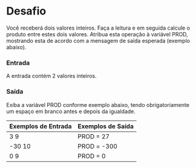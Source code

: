 # Desafio
Você receberá dois valores inteiros. Faça a leitura e em seguida calcule o produto entre estes dois valores. Atribua esta operação à variável PROD, mostrando esta de acordo com a mensagem de saída esperada (exemplo abaixo).   

### Entrada
A entrada contém 2 valores inteiros.

### Saída
Exiba a variável PROD conforme exemplo abaixo, tendo obrigatoriamente um espaço em branco antes e depois da igualdade.

 
| Exemplos de Entrada   | Exemplos de Saída |
|-----------------------|-------------------|
| 3 9                   | PROD = 27         |
| -30 10                | PROD = -300       |
| 0 9                   | PROD = 0          |               